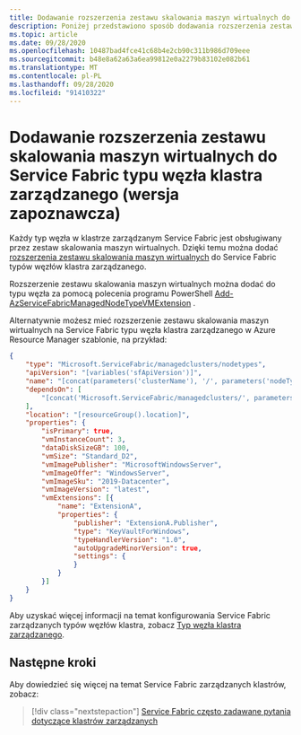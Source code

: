 ```yaml
---
title: Dodawanie rozszerzenia zestawu skalowania maszyn wirtualnych do Service Fabric typu węzła klastra zarządzanego (wersja zapoznawcza)
description: Poniżej przedstawiono sposób dodawania rozszerzenia zestawu skalowania maszyn wirtualnych Service Fabric typu węzła klastra zarządzanego
ms.topic: article
ms.date: 09/28/2020
ms.openlocfilehash: 10487bad4fce41c68b4e2cb90c311b986d709eee
ms.sourcegitcommit: b48e8a62a63a6ea99812e0a2279b83102e082b61
ms.translationtype: MT
ms.contentlocale: pl-PL
ms.lasthandoff: 09/28/2020
ms.locfileid: "91410322"
---
```

# <a name="add-a-virtual-machine-scale-set-extension-to-a-service-fabric-managed-cluster-node-type-preview"></a>Dodawanie rozszerzenia zestawu skalowania maszyn wirtualnych do Service Fabric typu węzła klastra zarządzanego (wersja zapoznawcza)

Każdy typ węzła w klastrze zarządzanym Service Fabric jest obsługiwany przez zestaw skalowania maszyn wirtualnych. Dzięki temu można dodać [rozszerzenia zestawu skalowania maszyn wirtualnych](../virtual-machines/extensions/overview.md) do Service Fabric typów węzłów klastra zarządzanego.

Rozszerzenie zestawu skalowania maszyn wirtualnych można dodać do typu węzła za pomocą polecenia programu PowerShell [Add-AzServiceFabricManagedNodeTypeVMExtension](https://docs.microsoft.com/powershell/module/az.servicefabric/add-azservicefabricmanagednodetypevmextension?view=azps-4.7.0&preserve-view=true) .

Alternatywnie możesz mieć rozszerzenie zestawu skalowania maszyn wirtualnych na Service Fabric typu węzła klastra zarządzanego w Azure Resource Manager szablonie, na przykład:

```json
{
    "type": "Microsoft.ServiceFabric/managedclusters/nodetypes",
    "apiVersion": "[variables('sfApiVersion')]",
    "name": "[concat(parameters('clusterName'), '/', parameters('nodeTypeName'))]",
    "dependsOn": [
        "[concat('Microsoft.ServiceFabric/managedclusters/', parameters('clusterName'))]"
    ],
    "location": "[resourceGroup().location]",
    "properties": {
        "isPrimary": true,
        "vmInstanceCount": 3,
        "dataDiskSizeGB": 100,
        "vmSize": "Standard_D2",
        "vmImagePublisher": "MicrosoftWindowsServer",
        "vmImageOffer": "WindowsServer",
        "vmImageSku": "2019-Datacenter",
        "vmImageVersion": "latest",
        "vmExtensions": [{
            "name": "ExtensionA",
            "properties": {
                "publisher": "ExtensionA.Publisher",
                "type": "KeyVaultForWindows",
                "typeHandlerVersion": "1.0",
                "autoUpgradeMinorVersion": true,
                "settings": {
                }
            }
        }]
    }
}
```

Aby uzyskać więcej informacji na temat konfigurowania Service Fabric zarządzanych typów węzłów klastra, zobacz [Typ węzła klastra zarządzanego](https://docs.microsoft.com/azure/templates/microsoft.servicefabric/2020-01-01-preview/managedclusters/nodetypes).

## <a name="next-steps"></a>Następne kroki

Aby dowiedzieć się więcej na temat Service Fabric zarządzanych klastrów, zobacz:

> [!div class="nextstepaction"]
> [Service Fabric często zadawane pytania dotyczące klastrów zarządzanych](./faq-managed-cluster.md)
